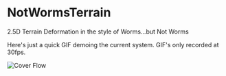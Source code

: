 # NotWormsTerrain
2.5D Terrain Deformation in the style of Worms...but Not Worms

Here's just a quick GIF demoing the current system. GIF's only recorded at 30fps.

![Cover Flow](https://github.com/IainS1986/NotWormsTerrain/blob/master/GIFs/Terrain.gif)